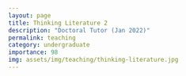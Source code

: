 ```yaml
---
layout: page
title: Thinking Literature 2
description: "Doctoral Tutor (Jan 2022)"
permalink: teaching
category: undergraduate
importance: 98
img: assets/img/teaching/thinking-literature.jpg
---
```

